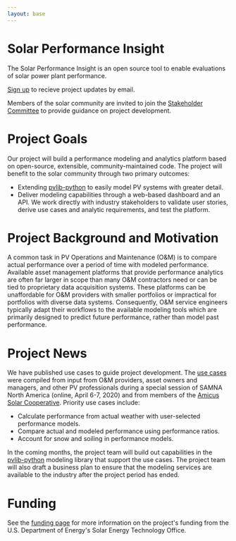 ```yaml
---
layout: base
---
```


# Solar Performance Insight

The Solar Performance Insight is an open source tool to enable evaluations of solar power plant performance.

[Sign up](https://solarperformanceinsight.github.io/emaillist/) to recieve project updates by email.

Members of the solar community are invited to join the [Stakeholder Committee](/stakeholdercommittee) to
 provide guidance on project development.

# Project Goals

Our project will build a performance modeling and analytics platform based on open-source, extensible,
community-maintained code. The project will benefit to the solar community through two primary outcomes:
-  Extending [pvlib-python](https://github.com/pvlib/pvlib-python) to easily model PV systems with greater detail.
-  Deliver modeling capabilities through a web-based dashboard and an API.
We work directly with industry stakeholders to validate user stories, derive use cases and analytic requirements,
and test the platform.

# Project Background and Motivation

A common task in PV Operations and Maintenance (O&M) is to compare actual performance over a period of time
with modeled performance. Available asset management platforms that provide performance analytics are often
far larger in scope than many O&M contractors need or can be tied to proprietary data acquisition systems.
These platforms can be unaffordable for O&M providers with smaller portfolios or impractical for portfolios
with diverse data systems. Consequently, O&M service engineers typically adapt their workflows to the available
modeling tools which are primarily designed to predict future performance, rather than model past performance.

# Project News

We have published use cases to guide project development. The [use cases](/usecases) were compiled from input from O&M
providers, asset owners and managers, and other PV professionals during a special session of SAMNA North America
(online, April 6-7, 2020) and from members of the [Amicus Solar Cooperative](https://www.amicussolar.com/). Priority
use cases include:
-  Calculate performance from actual weather with user-selected performance models.
-  Compare actual and modeled performance using performance ratios.
-  Account for snow and soiling in performance models.

In the coming months, the project team will build out capabilities in the [pvlib-python](https://github.com/pvlib/pvlib-python.git)
modeling library that support the use cases. The project team will also draft a business plan to ensure that the
modeling services are available to the industry after the project period has ended.

# Funding
See the [funding page](/funding) for more information on the project's funding from the U.S. Department of Energy's
 Solar Energy Technology Office.

